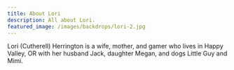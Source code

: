 ```yaml
---
title: About Lori
description: All about Lori.
featured_image: /images/backdrops/lori-2.jpg
---
```


Lori (Cutherell) Herrington is a wife, mother, and gamer who lives in Happy Valley, OR with her husband Jack, daughter Megan, and dogs Little Guy and Mimi.
